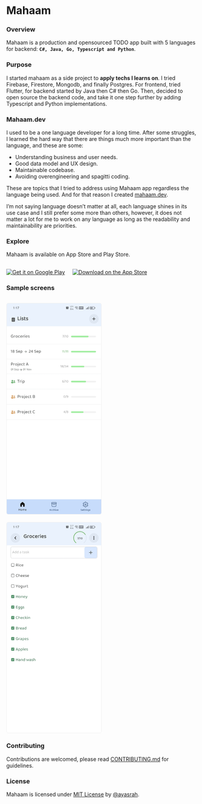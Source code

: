 # Mahaam

### Overview

Mahaam is a production and opensourced TODO app built with 5 languages for backend: **`C#, Java, Go, Typescript and Python`**.

### Purpose

I started mahaam as a side project to **apply techs I learns on**. I tried Firebase, Firestore, Mongodb, and finally Postgres. For frontend, tried Flutter, for backend started by Java then C# then Go. Then, decided to open source the backend code, and take it one step further by adding Typescript and Python implementations.

### Mahaam.dev

I used to be a one language developer for a long time. After some struggles, I learned the hard way that there are things much more important than the language, and these are some:

- Understanding business and user needs.
- Good data model and UX design.
- Maintainable codebase.
- Avoiding overengineering and spagitti coding.

These are topics that I tried to address using Mahaam app regardless the language being used. And for that reason I created [mahaam.dev](https://mahaam.dev).

I’m not saying language doesn’t matter at all, each language shines in its use case and I still prefer some more than others, however, it does not matter a lot for me to work on any language as long as the readability and maintainability are priorities.

### Explore

Mahaam is available on App Store and Play Store.

<div style="display: flex; gap: 20px; align-items: center; flex-wrap: wrap;margin-top: 30px;">
  <a href="https://play.google.com/store/apps/details?id=ayasrah.mahaam" target="_blank" >
    <img src="https://upload.wikimedia.org/wikipedia/commons/7/78/Google_Play_Store_badge_EN.svg" alt="Get it on Google Play" style="height: 53px;">
  </a>
  <a href="https://apps.apple.com/us/app/mahaam/id6502533759" target="_blank" >
    <img src="https://upload.wikimedia.org/wikipedia/commons/3/3c/Download_on_the_App_Store_Badge.svg" alt="Download on the App Store" style="height: 53px;">
  </a>
</div>

### Sample screens

<div style="display: flex; gap: 20px; align-items: center; flex-wrap: wrap; margin-top:30px;">
  <img src="/mahaam-docs/docs/public/plans_screen.jpg" alt="Plans Screen" width="250" style="border: 1px solid #f0f0f0; border-radius:5px;" />
  <img src="/mahaam-docs/docs/public/tasks_screen.jpg" alt="Tasks Screen" width="250" style="border: 1px solid #f0f0f0; border-radius:5px;" />
</div>

### Contributing

Contributions are welcomed, please read [CONTRIBUTING.md](CONTRIBUTING.md) for guidelines.

### License

Mahaam is licensed under [MIT License](LICENSE) by [@ayasrah](https://github.com/ayasrah).
